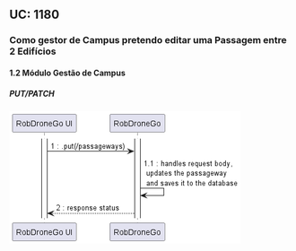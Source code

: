 ## **UC: 1180**

###  	Como gestor de Campus pretendo editar uma Passagem entre 2 Edifícios

#### 1.2        Módulo Gestão de Campus
##### PUT/PATCH
![UC SSD: 1180](UC1180.png)